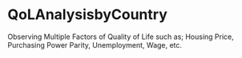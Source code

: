 # QoLAnalysisbyCountry
Observing Multiple Factors of Quality of Life such as; Housing Price, Purchasing Power Parity, Unemployment, Wage, etc.
